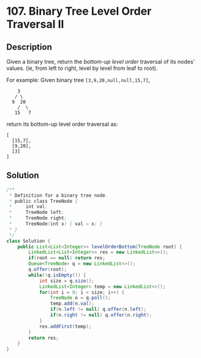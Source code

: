 # 107. Binary Tree Level Order Traversal II

## Description

Given a binary tree, return the *bottom-up level order* traversal of its nodes' values. (ie, from left to right, level by level from leaf to root).

For example:
Given binary tree `[3,9,20,null,null,15,7]`,

```
    3
   / \
  9  20
    /  \
   15   7
```

return its bottom-up level order traversal as:

```
[
  [15,7],
  [9,20],
  [3]
]
```

## Solution

```java
/**
 * Definition for a binary tree node.
 * public class TreeNode {
 *     int val;
 *     TreeNode left;
 *     TreeNode right;
 *     TreeNode(int x) { val = x; }
 * }
 */
class Solution {
    public List<List<Integer>> levelOrderBottom(TreeNode root) {
        LinkedList<List<Integer>> res = new LinkedList<>();
        if(root == null) return res;
        Queue<TreeNode> q = new LinkedList<>();
        q.offer(root);
        while(!q.isEmpty()) {
            int size = q.size();
            LinkedList<Integer> temp = new LinkedList<>();
            for(int i = 0; i < size; i++) {
                TreeNode n = q.poll();
                temp.add(n.val);
                if(n.left != null) q.offer(n.left);
                if(n.right != null) q.offer(n.right);
            }
            res.addFirst(temp);
        }
        return res;
    }
}
```


